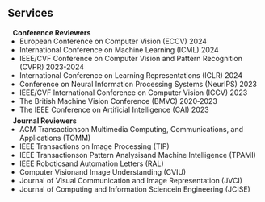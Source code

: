 ## Services

<h4 style="margin:0 10px 0;">Conference Reviewers</h4>

<ul style="margin:0 0 5px;">
  <li><autocolor>European Conference on Computer Vision (ECCV) 2024</autocolor></li>
  <li><autocolor>International Conference on Machine Learning (ICML) 2024</autocolor></li>
  <li><autocolor>IEEE/CVF Conference on Computer Vision and Pattern Recognition (CVPR) 2023-2024</autocolor></li>
  <li><autocolor>International Conference on Learning Representations (ICLR) 2024</autocolor></li>
  <li><autocolor>Conference on Neural Information Processing Systems (NeurIPS) 2023</autocolor></li>
  <li><autocolor>IEEE/CVF International Conference on Computer Vision (ICCV) 2023</autocolor></li>
  <li><autocolor>The British Machine Vision Conference (BMVC) 2020‐2023</autocolor></li>
  <li><autocolor>The IEEE Conference on Artificial Intelligence (CAI) 2023</autocolor></li>
</ul>

<h4 style="margin:0 10px 0;">Journal Reviewers</h4>

<ul style="margin:0 0 20px;">
  <li><autocolor>ACM Transactionson Multimedia Computing, Communications, and Applications (TOMM)</autocolor></li>
  <li><autocolor>IEEE Transactions on Image Processing (TIP)</autocolor></li>
  <li><autocolor>IEEE Transactionson Pattern Analysisand Machine Intelligence (TPAMI)</autocolor></li>
  <li><autocolor>IEEE Roboticsand Automation Letters (RAL)</autocolor></li>
  <li><autocolor>Computer Visionand Image Understanding (CVIU)</autocolor></li>
  <li><autocolor>Journal of Visual Communication and Image Representation (JVCI)</autocolor></li>
  <li><autocolor>Journal of Computing and Information Sciencein Engineering (JCISE)</autocolor></li>
</ul>
